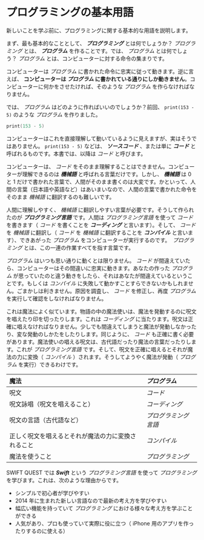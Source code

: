 # プログラミングの基本用語

新しいことを学ぶ前に、プログラミングに関する基本的な用語を説明します。

まず、最も基本的なこととして、 **_プログラミング_** とは何でしょうか？ _プログラミング_ とは、 **_プログラム_** を作ることです。では、 _プログラム_ とは何でしょう？ _プログラム_ とは、コンピューターに対する命令の集まりです。

コンピューターは _プログラム_ に書かれた命令に忠実に従って動きます。逆に言えば、 **コンピューターは _プログラム_ に書かれている通りにしか動きません**。コンピューターに何かをさせたければ、そのような _プログラム_ を作らなければなりません。

では、 _プログラム_ はどのように作ればいいのでしょうか？前回、 `print(153 - 5)` のような _プログラム_ を作りました。

```swift
print(153 - 5)
```

コンピューターはこれを直接理解して動いているように見えますが、実はそうではありません。 `print(153 - 5)` などは、 **_ソースコード_** 、または単に **_コード_** と呼ばれるものです。本書では、以降は _コード_ と呼びます。

コンピューターは、 _コード_ をそのまま理解することはできません。コンピューターが理解できるのは **_機械語_** と呼ばれる言葉だけです。しかし、 **_機械語_** は 0 と 1 だけで書かれた言葉で、人間がそのまま書くのは大変です。かといって、人間の言葉（日本語や英語など）はあいまいなので、人間の言葉で書かれた命令をそのまま _機械語_ に翻訳するのも難しいです。

人間に理解しやすく、 _機械語_ に翻訳しやすい言葉が必要です。そうして作られたのが **_プログラミング言語_** です。人間は _プログラミング言語_ を使って _コード_ を書きます（ _コード_ を書くことを **_コーディング_** と言います）。そして、 _コード_ を _機械語_ に翻訳し（ _コード_ を _機械語_ に翻訳することを **_コンパイル_** と言います）、できあがった _プログラム_ をコンピューターが実行するのです。　_プログラミング_ とは、この一連の作業すべてを指す言葉です。

_プログラム_ はいつも思い通りに動くとは限りません。 _コード_ が間違えていたら、コンピューターはその間違いに忠実に動きます。あなたの作った _プログラム_ が思っていたのと違う動きをしたら、それはあなたが間違えているということです。もしくは _コンパイル_ に失敗して動かすことすらできないかもしれません。ごまかしは利きません。原因を調査し、 _コード_ を修正し、再度 _プログラム_ を実行して確認をしなければなりません。

これは魔法によく似ています。物語の中の魔法使いは、魔法を発動するのに呪文を唱えたり印を切ったりします。これは _コーディング_ に当たります。呪文は正確に唱えなければなりません。少しでも間違えてしまうと魔法が発動しなかったり、変な発動のしかたをしたりします。同じように、 _コード_ も正確に書く必要があります。魔法使いの唱える呪文は、古代語だったり魔法の言葉だったりします。これが _プログラミング言語_ です。そして、呪文を正確に唱えるとそれが魔法の力に変換（ _コンパイル_ ）されます。そうしてようやく魔法が発動（ _プログラム_ を実行）できるわけです。

| 魔法 | _プログラム_ |
|:---|:---|
| 呪文 | _コード_ |
| 呪文詠唱（呪文を唱えること） | _コーディング_ |
| 呪文の言語（古代語など） | _プログラミング言語_ |
| 正しく呪文を唱えるとそれが魔法の力に変換されること | _コンパイル_ |
| 魔法を使うこと | _プログラミング_ |

SWIFT QUEST では **_Swift_** という _プログラミング言語_ を使って _プログラミング_ を学びます。これは、次のような理由からです。

- シンプルで初心者が学びやすい
- 2014 年に生まれた新しい言語なので最新の考え方を学びやすい
- 幅広い機能を持っていて _プログラミング_ における様々な考え方を学ぶことができる
- 人気があり、プロも使っていて実際に役に立つ（ iPhone 用のアプリを作ったりするのに使える）
